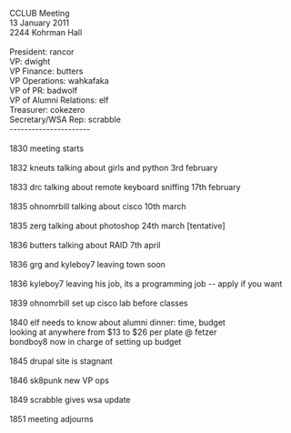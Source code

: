 CCLUB Meeting<br />
13 January 2011<br />
2244 Kohrman Hall<br />
<br />
President: rancor<br />
VP: dwight<br />
VP Finance: butters<br />
VP Operations: wahkafaka<br />
VP of PR: badwolf<br />
VP of Alumni Relations: elf<br />
Treasurer: cokezero<br />
Secretary/WSA Rep: scrabble<br />
----------------------<br />
<br />
1830 meeting starts<br />
<br />
1832 kneuts talking about girls and python 3rd february<br />
<br />
1833 drc talking about remote keyboard sniffing 17th february<br />
<br />
1835 ohnomrbill talking about cisco 10th march<br />
<br />
1835 zerg talking about photoshop 24th march [tentative]<br />
<br />
1836 butters talking about RAID 7th april<br />
<br />
1836 grg and kyleboy7 leaving town soon<br />
<br />
1836 kyleboy7 leaving his job, its a programming job -- apply if you want<br />
<br />
1839 ohnomrbill set up cisco lab before classes<br />
<br />
1840 elf needs to know about alumni dinner: time, budget<br />
          looking at anywhere from $13 to $26 per plate @ fetzer<br />
          bondboy8 now in charge of setting up budget<br />
<br />
1845 drupal site is stagnant<br />
<br />
1846 sk8punk new VP ops<br />
<br />
1849 scrabble gives wsa update<br />
<br />
1851 meeting adjourns<br />
<br />
<br />
